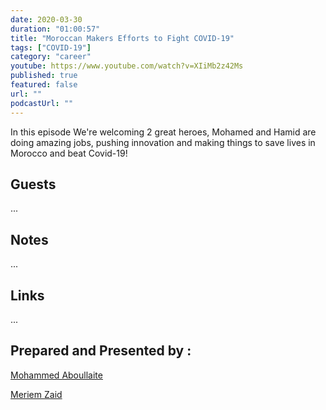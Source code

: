 ```yaml
---
date: 2020-03-30
duration: "01:00:57"
title: "Moroccan Makers Efforts to Fight COVID-19"
tags: ["COVID-19"]
category: "career"
youtube: https://www.youtube.com/watch?v=XIiMb2z42Ms
published: true
featured: false
url: ""
podcastUrl: ""
---
```


In this episode We're welcoming 2 great heroes, Mohamed and Hamid are doing amazing jobs, pushing innovation and making things to save lives in Morocco and beat Covid-19!

## Guests

...

## Notes

...

## Links

...

## Prepared and Presented by :

[Mohammed Aboullaite](https://aboullaite.me/)

[Meriem Zaid](https://www.facebook.com/MeriemZaid)
